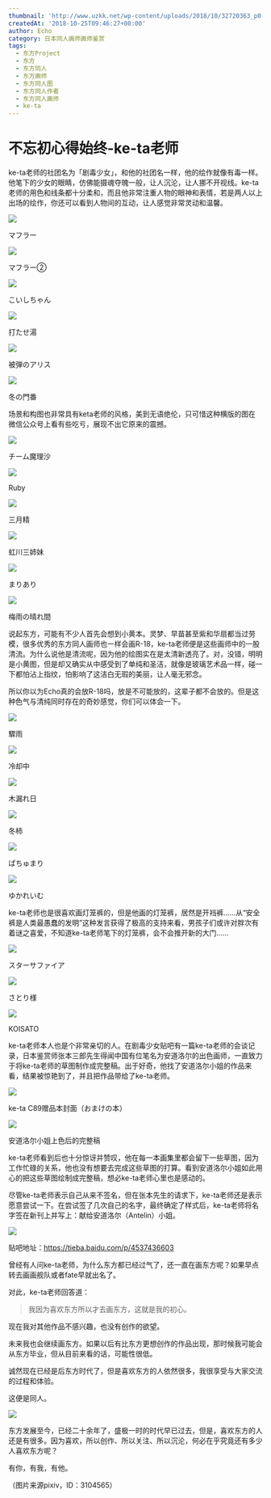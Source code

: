 ```yaml
---
thumbnail: 'http://www.uzkk.net/wp-content/uploads/2018/10/32720363_p0-825x510.jpg'
createdAt: '2018-10-25T09:46:27+00:00'
author: Echo
category: 日本同人画师画师鉴赏
tags:
  - 东方Project
  - 东方
  - 东方同人
  - 东方画师
  - 东方同人图
  - 东方同人作者
  - 东方同人画师
  - ke-ta
---
```


# 不忘初心得始终-ke-ta老师

ke-ta老师的社团名为「剧毒少女」，和他的社团名一样，他的绘作就像有毒一样。他笔下的少女的眼睛，仿佛能摄魂夺魄一般，让人沉沦，让人挪不开视线。ke-ta老师的用色和线条都十分柔和，而且他非常注重人物的眼神和表情，若是两人以上出场的绘作，你还可以看到人物间的互动，让人感觉非常灵动和温馨。

![](http://www.uzkk.net/wp-content/uploads/2018/10/66551452_p0-724x1024.jpg)

マフラー

![](http://www.uzkk.net/wp-content/uploads/2018/10/66778645_p0-730x1024.jpg)

マフラー②

![](http://www.uzkk.net/wp-content/uploads/2018/10/64400529_p0-1024x730.jpg)

こいしちゃん

![](http://www.uzkk.net/wp-content/uploads/2018/10/56906181_p0-724x1024.jpg)

打たせ湯

![](http://www.uzkk.net/wp-content/uploads/2018/10/23696415_p0-736x1024.jpg)

被弾のアリス

![](http://www.uzkk.net/wp-content/uploads/2018/10/18637750_p0-732x1024.jpg)

冬の門番

场景和构图也非常具有keta老师的风格，美到无语绝伦，只可惜这种横版的图在微信公众号上看有些吃亏，展现不出它原来的震撼。

![](http://www.uzkk.net/wp-content/uploads/2018/10/68375845_p0-1024x246.jpg)

チーム魔理沙

![](http://www.uzkk.net/wp-content/uploads/2018/10/47138919_p0-1024x238.jpg)

Ruby

![](http://www.uzkk.net/wp-content/uploads/2018/10/56793011_p0-724x1024.jpg)

三月精

![](http://www.uzkk.net/wp-content/uploads/2018/10/29533619_p0-713x1024.jpg)

虹川三姉妹

![](http://www.uzkk.net/wp-content/uploads/2018/10/18755876_p0-732x1024.jpg)

まりあり

![](http://www.uzkk.net/wp-content/uploads/2018/10/56866134_p0-1024x767.jpg)

梅雨の晴れ間

说起东方，可能有不少人首先会想到小黄本。灵梦、早苗甚至紫和华扇都当过劳模，很多优秀的东方同人画师也一样会画R-18，ke-ta老师便是这些画师中的一股清流。为什么说他是清流呢，因为他的绘图实在是太清新透亮了。对，没错，明明是小黄图，但是却又确实从中感受到了单纯和圣洁，就像是玻璃艺术品一样，碰一下都怕沾上指纹，怕影响了这洁白无瑕的美丽，让人毫无邪念。

所以你以为Echo真的会放R-18吗，放是不可能放的，这辈子都不会放的。但是这种色气与清纯同时存在的奇妙感觉，你们可以体会一下。

![](http://www.uzkk.net/wp-content/uploads/2018/10/32720363_p0-1024x707.jpg)

驟雨

![](http://www.uzkk.net/wp-content/uploads/2018/10/45424456_p0-1024x706.jpg)

冷却中

![](http://www.uzkk.net/wp-content/uploads/2018/10/35580530_p0-1024x706.jpg)

木漏れ日

![](http://www.uzkk.net/wp-content/uploads/2018/10/40282422_p0.jpg)

冬柿

![](http://www.uzkk.net/wp-content/uploads/2018/10/18925586_p0-816x1024.jpg)

ぱちゅまり

![](http://www.uzkk.net/wp-content/uploads/2018/10/18558966_p0-738x1024.jpg)

ゆかれいむ

ke-ta老师也是很喜欢画灯笼裤的，但是他画的灯笼裤，居然是开裆裤……从“安全裤是人类最愚蠢的发明”这种发言获得了极高的支持来看，男孩子们或许对胖次有着谜之喜爱，不知道ke-ta老师笔下的灯笼裤，会不会推开新的大门……

![](http://www.uzkk.net/wp-content/uploads/2018/10/56823271_p0-1024x724.jpg)

スターサファイア

![](http://www.uzkk.net/wp-content/uploads/2018/10/60566361_p0-724x1024.jpg)

さとり様

![](http://www.uzkk.net/wp-content/uploads/2018/10/56935221_p0-1024x716.jpg)

KOISATO

ke-ta老师本人也是个非常亲切的人。在剧毒少女贴吧有一篇ke-ta老师的会谈记录，日本鉴赏师张本三郎先生得闻中国有位笔名为安道洛尔的出色画师，一直致力于将ke-ta老师的草图制作成完整稿。出于好奇，他找了安道洛尔小姐的作品来看，结果被惊艳到了，并且把作品带给了ke-ta老师。

![](http://www.uzkk.net/wp-content/uploads/2018/10/v2-e862924a0b798bab64713b18c0f4d210_r.jpg)

ke-ta C89赠品本封面（おまけの本）

![](http://www.uzkk.net/wp-content/uploads/2018/10/8973c71001e939015f5e01c07cec54e737d1961f.jpg)

安道洛尔小姐上色后的完整稿

ke-ta老师看到后也十分惊讶并赞叹，他在每一本画集里都会留下一些草图，因为工作忙碌的关系，他也没有想要去完成这些草图的打算。看到安道洛尔小姐如此用心的把这些草图绘制成完整稿，想必ke-ta老师心里也是感动的。

尽管ke-ta老师表示自己从来不签名，但在张本先生的请求下，ke-ta老师还是表示愿意尝试一下。在尝试签了几次自己的名字，最终确定了样式后，ke-ta老师将名字签在新刊上并写上：献给安道洛尔（Antelin）小姐。

![](http://www.uzkk.net/wp-content/uploads/2018/10/78ba4be93901213fc76fc22253e736d12e2e951f.jpg)

贴吧地址：https://tieba.baidu.com/p/4537436603

曾经有人问ke-ta老师，为什么东方都已经过气了，还一直在画东方呢？如果早点转去画画舰队或者fate早就出名了。

对此，ke-ta老师回答道：

> 我因为喜欢东方所以才去画东方，这就是我的初心。

现在我对其他作品不感兴趣，也没有创作的欲望。

未来我也会继续画东方。如果以后有比东方更想创作的作品出现，那时候我可能会从东方毕业，但从目前来看的话，可能性很低。

诚然现在已经是后东方时代了，但是喜欢东方的人依然很多，我很享受与大家交流的过程和体验。

这便是同人。

![](http://www.uzkk.net/wp-content/uploads/2018/10/a1bc3906gy1fhofs6e10uj20g409kq3e.jpg)

东方发展至今，已经二十余年了，盛极一时的时代早已过去，但是，喜欢东方的人还是有很多。因为喜欢，所以创作、所以关注、所以沉沦，何必在乎究竟还有多少人喜欢东方呢？

有你，有我，有他。

（图片来源pixiv，ID：3104565）
